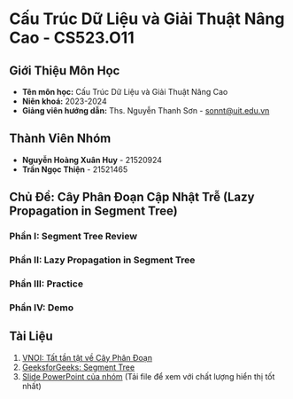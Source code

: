 # Cấu Trúc Dữ Liệu và Giải Thuật Nâng Cao - CS523.O11
## Giới Thiệu Môn Học
- **Tên môn học:** Cấu Trúc Dữ Liệu và Giải Thuật Nâng Cao
- **Niên khoá:** 2023-2024
- **Giảng viên hướng dẫn:** Ths. Nguyễn Thanh Sơn - sonnt@uit.edu.vn
## Thành Viên Nhóm
- **Nguyễn Hoàng Xuân Huy** - 21520924
- **Trần Ngọc Thiện** - 21521465
## Chủ Đề: Cây Phân Đoạn Cập Nhật Trễ (Lazy Propagation in Segment Tree)
### Phần I: Segment Tree Review
### Phần II: Lazy Propagation in Segment Tree
### Phần III: Practice
### Phần IV: Demo
## Tài Liệu
1. [VNOI: Tất tần tật về Cây Phân Đoạn](https://vnoi.info/wiki/algo/data-structures/segment-tree-extend)
2. [GeeksforGeeks: Segment Tree](https://www.geeksforgeeks.org/segment-tree-data-structure/)
3. [Slide PowerPoint của nhóm](https://uithcm-my.sharepoint.com/:p:/g/personal/21520924_ms_uit_edu_vn/EfO_nqACwRZDs4eat6BqeIkBfkpJ2hzqrxrjFLQc2-FDBA) (Tải file để xem với chất lượng hiển thị tốt nhất)
